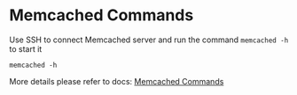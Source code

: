 # Memcached Commands

Use SSH to connect Memcached server and run the command `memcached -h` to start it

```
memcached -h
```

More details please refer to docs: [Memcached Commands](https://github.com/memcached/memcached/wiki/Commands)